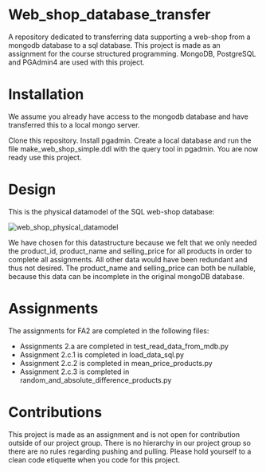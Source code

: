 # Web_shop_database_transfer
A repository dedicated to transferring data supporting a web-shop from a mongodb database to a sql database. 
This project is made as an assignment for the course structured programming. 
MongoDB, PostgreSQL and PGAdmin4 are used with this project.

# Installation
We assume you already have access to the mongodb database and have transferred this to a local mongo server.

Clone this repository.
Install pgadmin. Create a local database and run the file make_web_shop_simple.ddl with the query tool in pgadmin.
You are now ready use this project.

# Design
This is the physical datamodel of the SQL web-shop database:

![web_shop_physical_datamodel](https://user-images.githubusercontent.com/96492291/158082661-25111f16-acdf-493c-a097-8c7961251d29.png)

We have chosen for this datastructure because we felt that we only needed the product_id, product_name and 
selling_price for all products in order to complete all assignments. All other data would have been redundant and 
thus not desired. The product_name and selling_price can both be nullable, because this data can be incomplete in 
the original mongoDB database.

# Assignments
The assignments for FA2 are completed in the following files:
- Assignments 2.a are completed in test_read_data_from_mdb.py
- Assignment 2.c.1 is completed in load_data_sql.py
- Assignment 2.c.2 is completed in mean_price_products.py
- Assignment 2.c.3 is completed in random_and_absolute_difference_products.py

# Contributions
This project is made as an assignment and is not open for contribution outside of our project group.
There is no hierarchy in our project group so there are no rules regarding pushing and pulling. 
Please hold yourself to a clean code etiquette when you code for this project.
 
